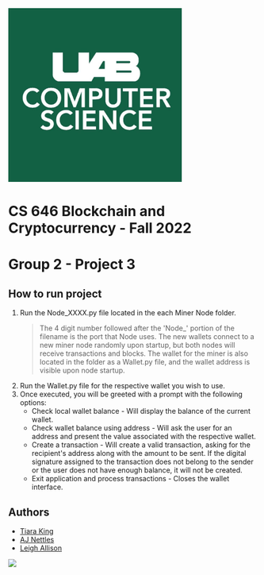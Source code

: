<img src="UABCS.jpg" width=350>

# CS 646 Blockchain and Cryptocurrency - Fall 2022

# Group 2 - Project 3

##  How to run project
1.  Run the Node_XXXX.py file located in the each Miner Node folder.
    > The 4 digit number followed after the 'Node_' portion of the filename is the port that Node uses.
    > The new wallets connect to a new miner node randomly upon startup, but both nodes will receive transactions and blocks.
    > The wallet for the miner is also located in the folder as a Wallet.py file, and the wallet address is visible upon node startup.
2.  Run the Wallet.py file for the respective wallet you wish to use.
3.  Once executed, you will be greeted with a prompt with the following options:
    - Check local wallet balance - Will display the balance of the current wallet.
    - Check wallet balance using address - Will ask the user for an address and present the value associated with the respective wallet.
    - Create a transaction - Will create a valid transaction, asking for the recipient's address along with the amount to be sent. If the digital signature assigned to the transaction does not belong to the sender or the user does not have enough balance, it will not be created.
    - Exit application and process transactions - Closes the wallet interface.
  

## Authors
- [Tiara King](https://github.com/shunae95)
- [AJ Nettles](https://github.com/DelMonteAJ)
- [Leigh Allison](https://github.com/Ldallison)
  
<a href="https://github.com/shunae95/CS646_Project1/graphs/contributors">
  <img src="https://contrib.rocks/image?repo=ldallison/CS646_Project1" />
</a>
